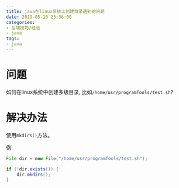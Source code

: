 ```yaml
---
title: java在linux系统上创建目录遇到的问题
date: 2019-05-16 23:36:00
categories:
- 后端技巧/经验
- java
tags:
- java
---
```


# 问题

如何在linux系统中创建多级目录, 比如`/home/usr/programTools/test.sh`?

<!--more-->

# 解决办法

使用`mkdirs()`方法。

例:

```java
File dir = new File("/home/usr/programTools/test.sh");

if (!dir.exists()) {
    dir.mkdirs();
}
```
